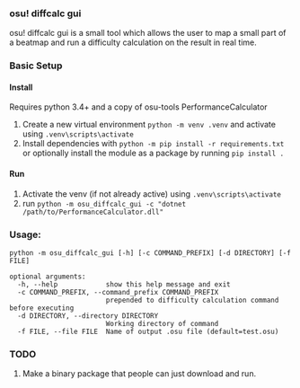 ### osu! diffcalc gui

osu! diffcalc gui is a small tool which allows the user to map a small part of a beatmap and run a difficulty calculation on the result in real time.



### Basic Setup
#### Install
Requires python 3.4+ and a copy of osu-tools PerformanceCalculator
1. Create a new virtual environment `python -m venv .venv` and activate using `.venv\scripts\activate`
1. Install dependencies with `python -m pip install -r requirements.txt` or optionally install the module as a package by running `pip install .`
#### Run
1. Activate the venv (if not already active) using `.venv\scripts\activate`
2. run `python -m osu_diffcalc_gui -c "dotnet /path/to/PerformanceCalculator.dll"`


### Usage: 
```
python -m osu_diffcalc_gui [-h] [-c COMMAND_PREFIX] [-d DIRECTORY] [-f FILE]

optional arguments:
  -h, --help            show this help message and exit
  -c COMMAND_PREFIX, --command_prefix COMMAND_PREFIX
                        prepended to difficulty calculation command before executing
  -d DIRECTORY, --directory DIRECTORY
                        Working directory of command
  -f FILE, --file FILE  Name of output .osu file (default=test.osu)
```

### TODO
1. Make a binary package that people can just download and run.
